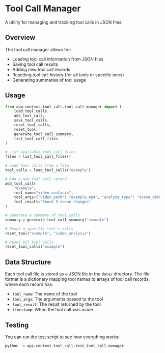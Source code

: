 # Tool Call Manager

A utility for managing and tracking tool calls in JSON files.

## Overview

The tool call manager allows for:
- Loading tool call information from JSON files
- Saving tool call results
- Adding new tool call records
- Resetting tool call history (for all tools or specific ones)
- Generating summaries of tool usage

## Usage

```python
from app.context.tool_call.tool_call_manager import (
    load_tool_calls,
    add_tool_call,
    save_tool_calls,
    reset_tool_calls,
    reset_tool,
    generate_tool_call_summary,
    list_tool_call_files
)

# List available tool call files
files = list_tool_call_files()

# Load tool calls from a file
tool_calls = load_tool_calls("example")

# Add a new tool call record
add_tool_call(
    "example",
    tool_name="video_analysis",
    tool_args={"video_path": "example.mp4", "analyze_type": "scene_detection"},
    tool_result="Found 5 scene changes"
)

# Generate a summary of tool calls
summary = generate_tool_call_summary("example")

# Reset a specific tool's calls
reset_tool("example", "video_analysis")

# Reset all tool calls
reset_tool_calls("example")
```

## Data Structure

Each tool call file is stored as a JSON file in the `data/` directory. The file format is a dictionary mapping tool names to arrays of tool call records, where each record has:

- `tool_name`: The name of the tool
- `tool_args`: The arguments passed to the tool
- `tool_result`: The result returned by the tool
- `timestamp`: When the tool call was made

## Testing

You can run the test script to see how everything works:

```bash
python -m app.context.tool_call.test_tool_call_manager
``` 